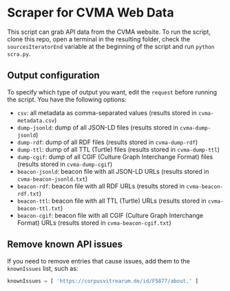 # Scraper for CVMA Web Data

This script can grab API data from the CVMA website. To run the script, clone this repo, open a terminal in the resulting folder, check the `sourcesIteratorEnd` variable at the beginning of the script and run `python scra.py`.

## Output configuration

To specify which type of output you want, edit the `request` before running the script. You have the following options:

- `csv`: all metadata as comma-separated values (results stored in `cvma-metadata.csv`)
- `dump-jsonld`: dump of all JSON-LD files (results stored in `cvma-dump-jsonld`)
- `dump-rdf`: dump of all RDF files (results stored in `cvma-dump-rdf`)
- `dump-ttl`: dump of all TTL (Turtle) files (results stored in `cvma-dump-ttl`)
- `dump-cgif`: dump of all CGIF (Culture Graph Interchange Format) files (results stored in `cvma-dump-cgif`)
- `beacon-jsonld`: beacon file with all JSON-LD URLs (results stored in `cvma-beacon-jsonld.txt`)
- `beacon-rdf`: beacon file with all RDF URLs (results stored in `cvma-beacon-rdf.txt`)
- `beacon-ttl`: beacon file with all TTL (Turtle) URLs (results stored in `cvma-beacon-ttl.txt`)
- `beacon-cgif`: beacon file with all CGIF (Culture Graph Interchange Format) URLs (results stored in `cvma-beacon-cgif.txt`)

## Remove known API issues

If you need to remove entries that cause issues, add them to the `knownIssues` list, such as:

```python
knownIssues = [ 'https://corpusvitrearum.de/id/F5877/about.' ]
```